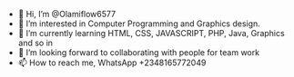 - 👋 Hi, I’m @Olamiflow6577
- 👀 I’m interested in Computer Programming and Graphics design.
- 🌱 I’m currently learning HTML, CSS, JAVASCRIPT, PHP, Java, Graphics and so in
- 💞️ I’m looking forward to collaborating with people for team work
- 📫 How to reach me, WhatsApp +2348165772049

<!---
Olamiflow6577/Olamiflow6577 is a ✨ special ✨ repository because its `README.md` (this file) appears on your GitHub profile.
You can click the Preview link to take a look at your changes.
--->
